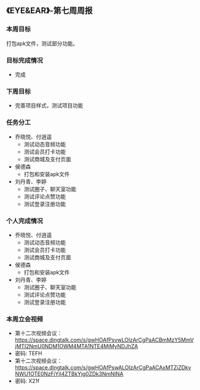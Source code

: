 ## 《EYE&EAR》-第七周周报

### 本周目标

打包apk文件，测试部分功能。

### 目标完成情况
  - 完成

### 下周目标
  - 完善项目样式，测试项目功能

### 任务分工
* 乔晓悦、付逍遥
    * 测试动态音频功能
    * 测试会员打卡功能
    * 测试商城及支付页面
* 侯德森 
    * 打包和安装apk文件
* 刘丹青、李婷
    * 测试圈子、聊天室功能
    * 测试评论点赞功能
    * 测试登录注册功能
    
### 个人完成情况
* 乔晓悦、付逍遥
    * 测试动态音频功能
    * 测试会员打卡功能
    * 测试商城及支付页面
* 侯德森 
    * 打包和安装apk文件
* 刘丹青、李婷
    * 测试圈子、聊天室功能
    * 测试评论点赞功能
    * 测试登录注册功能

### 本周立会视频
* 第十二次视频会议：https://space.dingtalk.com/s/gwHOAfPsvwLOIzArCgPaACBmMzY5MmVjMTI2NmU0NDM1OWM4MTA1NTE4MjMyNDJhZA 
* 密码: TEFH
* 第十二次视频会议：https://space.dingtalk.com/s/gwHOAfPswALOIzArCgPaACAxMTZiZDkyNWU1OTE0NzFiYjI4ZTBkYjg0ZDk3NmNlNA 
* 密码: X21f





